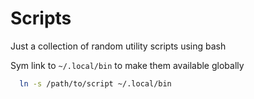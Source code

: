 # Scripts

Just a collection of random utility scripts using bash

Sym link to `~/.local/bin` to make them available globally

```bash
  ln -s /path/to/script ~/.local/bin
```
